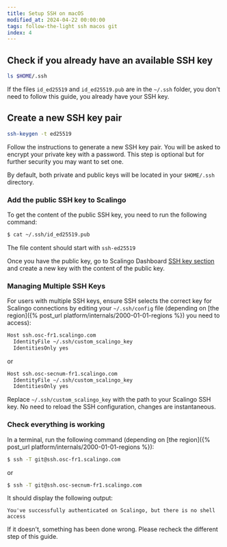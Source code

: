 ```yaml
---
title: Setup SSH on macOS
modified_at: 2024-04-22 00:00:00
tags: follow-the-light ssh macos git
index: 4
---
```


## Check if you already have an available SSH key

```bash
ls $HOME/.ssh
```

If the files `id_ed25519` and `id_ed25519.pub` are in the `~/.ssh` folder, you don't
need to follow this guide, you already have your SSH key.

## Create a new SSH key pair

```bash
ssh-keygen -t ed25519
```

Follow the instructions to generate a new SSH key pair. You will be asked to encrypt
your private key with a password. This step is optional but for further security you may
want to set one.

By default, both private and public keys will be located in your `$HOME/.ssh` directory.

### Add the public SSH key to Scalingo

To get the content of the public SSH key, you need to run the following command:

```bash
$ cat ~/.ssh/id_ed25519.pub
```

The file content should start with `ssh-ed25519`

Once you have the public key, go to Scalingo Dashboard [SSH key section](https://dashboard.scalingo.com/account/keys) and
create a new key with the content of the public key.

### Managing Multiple SSH Keys

For users with multiple SSH keys, ensure SSH selects the correct key for Scalingo connections by editing your `~/.ssh/config` file (depending on [the region]({% post_url platform/internals/2000-01-01-regions %}) you need to access):

```bash
Host ssh.osc-fr1.scalingo.com
  IdentityFile ~/.ssh/custom_scalingo_key
  IdentitiesOnly yes
```

or

```bash
Host ssh.osc-secnum-fr1.scalingo.com
  IdentityFile ~/.ssh/custom_scalingo_key
  IdentitiesOnly yes
```

Replace `~/.ssh/custom_scalingo_key` with the path to your Scalingo SSH key. No need to reload the SSH configuration, changes are instantaneous.

### Check everything is working

In a terminal, run the following command (depending on [the region]({% post_url platform/internals/2000-01-01-regions %}):

```bash
$ ssh -T git@ssh.osc-fr1.scalingo.com
```

or

```bash
$ ssh -T git@ssh.osc-secnum-fr1.scalingo.com
```

It should display the following output:

```
You've successfully authenticated on Scalingo, but there is no shell access
```

If it doesn't, something has been done wrong. Please recheck the different step
of this guide.
